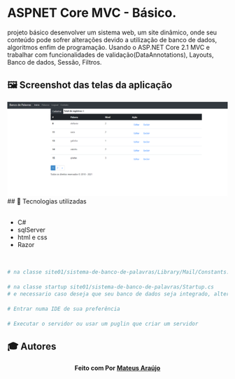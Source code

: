 # ASPNET Core MVC - Básico.

projeto básico  desenvolver um sistema web, um site dinâmico, onde seu conteúdo pode sofrer alterações devido a utilização de banco de dados, algoritmos enfim de programação. 
Usando o ASP.NET Core 2.1 MVC e trabalhar com funcionalidades de validação(DataAnnotations), Layouts, Banco de dados, Sessão, Filtros.


## 🖼 Screenshot das telas da aplicação <br/>

<img src="imagens/Capture.PNG">
<br/>
## 🚀 Tecnologias utilizadas <br/>
<br/>

- C# <br/>
- sqlServer <br/>
- html e css <br/>
- Razor <br/>
<br/>

```bash
# na classe site01/sistema-de-banco-de-palavras/Library/Mail/Constants.cs para que seja enviado que altera o email e a senha aonde voce deseja que seja encaminhado.

# na classe startup site01/sistema-de-banco-de-palavras/Startup.cs 
# e necessario caso deseja que seu banco de dados seja integrado, alterar este seguinte codigo, passando o provider do seu banco de dados: options.UseSqlServer("Password=123456;Persist Security Info=True;User ID=sa;Initial Catalog=Site01;Data Source=DESKTOP-PCE1A1P\\SQLEXPRESS;");

# Entrar numa IDE de sua preferência 

# Executar o servidor ou usar um puglin que criar um servidor

```

## :mortar_board: Autores

<h4 align="center">
   Feito com Por   <a href="https://www.linkedin.com/in/luiz-carlos-b50693173/" target="_blank"> Mateus Araújo </a>
</h4>

</html>
